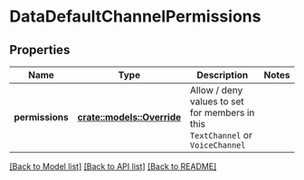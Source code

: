 # DataDefaultChannelPermissions

## Properties

Name | Type | Description | Notes
------------ | ------------- | ------------- | -------------
**permissions** | [**crate::models::Override**](Override.md) | Allow / deny values to set for members in this `TextChannel` or `VoiceChannel` | 

[[Back to Model list]](../README.md#documentation-for-models) [[Back to API list]](../README.md#documentation-for-api-endpoints) [[Back to README]](../README.md)



